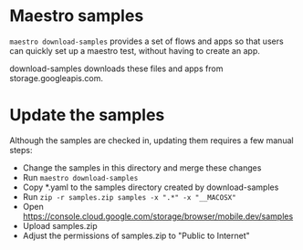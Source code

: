 # Maestro samples

`maestro download-samples` provides a set of flows and apps so that users can quickly set up a maestro test, without having to create an app.

download-samples downloads these files and apps from storage.googleapis.com.

# Update the samples

Although the samples are checked in, updating them requires a few manual steps:

* Change the samples in this directory and merge these changes
* Run `maestro download-samples`
* Copy *.yaml to the samples directory created by download-samples
* Run `zip -r samples.zip samples -x ".*" -x "__MACOSX"`
* Open https://console.cloud.google.com/storage/browser/mobile.dev/samples
* Upload samples.zip
* Adjust the permissions of samples.zip to "Public to Internet"

